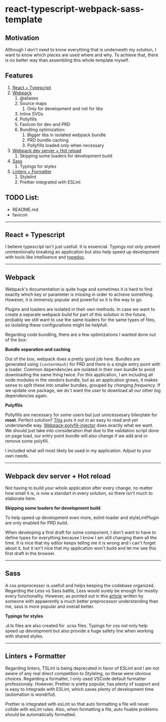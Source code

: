 # react-typescript-webpack-sass-template

## Motivation

Although I don't need to know everything that is underneeth my solution, I want to know which pieces are used where and why. To achieve that, there is no better way than assembling this whole template myself.

## Features

1.  [React + Typescript](#react-+-typescript)
2.  [Webpack](#webpack)
    1.  @aliases
    2.  Source maps
        1. Only for development and not for libs
    3.  Inline SVGs
    4.  Pollyfills
    5.  Favicon for dev and PRD
    6.  Bundling optimization:
        1. Bigger libs in isolated webpack bundle
        2. PRD bundle caching
        3. Pollyfills loaded only when necessary
3.  [Webpack dev server + Hot reload](#webpack-dev-server-+-hot-reload)
    1. Skipping some loaders for development build
4.  [Sass](#sass)
    1.  Typings for styles
5.  [Linters + Formatter](#linters-+-formatter)
    1. Stylelint
    2. Prettier integrated with ESLint

## TODO List:

-   README.md
-   favicon

---

## React + Typescript

I believe typescript isn't just usefull. It is essencial.
Typings not only prevent unintentionally breaking an application but also help speed up development with tools like intellisence and [typedoc](https://typedoc.org/guides/doccomments/).

---

## Webpack

Webpack's documentation is quite huge and sometimes it is hard to find exactly which key or parameter is missing in order to achieve something. However, it is immensly popular and powerful so it is the way to go.

Plugins and loaders are isolated in their own methods. In case we want to create a separate webpack build for part of this solution in the future, probably we still want to use the same loaders for the same types of files, so isolating these configurations might be helpfull.

Regarding code bundling, there are a few optimizations I wanted done out of the box:

**Bundle separation and caching**

Out of the box, webpack does a pretty good job here.
Bundles are generated using `[contentHash]` for PRD and there is a single entry point with a loader.
Common dependencies are isolated in their own bundle to avoid downloading the same thing twice.
For this application, I am including all node modules in the vendors bundle, but as an application grows, it makes sense to split these into smaller bundles, grouped by _changing frequency_. If we update one package, we do´t want the user to download all our other big dependencies again.

**Polyffils**

Pollyfills are necessary for _some_ users but just unncessesary bilerplate for **most**.
Perfect solution? [This](https://medium.com/hackernoon/polyfills-everything-you-ever-wanted-to-know-or-maybe-a-bit-less-7c8de164e423) puts it out in an easy to read and yet understandle way. [Webpack-polyfill-injector](https://www.npmjs.com/package/webpack-polyfill-injector) does exactly what we want.
We should just take into consideration that due to the validation script done on page load, our entry point bundle will also change if we add and or remove some polyfill.

I included what will most likely be used in my application. Adjust to your own needs.

---

## Webpack dev server + Hot reload

Not having to build your whole application after every change, no matter how small it is, is now a standart in every solution, so there isn't much to elaborate here.

**Skipping some loaders for development build**

To help speed up development even more, eslint-loader and styleLintPlugin are only enabled for PRD build.

When developing a first draft for some component, I don't want to have to define types for everything because I know I am still changing them all the time. It is nice that my editor keeps telling me it is wrong and I can't forget about it, but it isn't nice that my application won't build and let me see this first draft in the browser.

---

## Sass

A css preprocessor is usefull and helps keeping the codebase organized.
Regarding the Less vs Sass battle, Less would surely be enough for mostly every functionality. However, as pointed out in this [article](https://css-tricks.com/sass-vs-less/) written by someone with appaerently a much better preprocessor understanding than me, sass is more popular and overall better.

**Typings for styles**

.d.ts files are also created for .scss files.
Typings for css not only help speed up devolopment but also provide a huge safety line when working with shared styles.

---

## Linters + Formatter

Regarding linters, TSLint is being deprecated in favor of ESLint and I am not aware of any real direct competition to Styleling, so these were obvious choices.
Regarding a formatter, I only used VSCode default formatter professionaly. However, Prettier is pretty popular, has plenty of support and is easy to integrade with ESLint, which saves plenty of development time (automation is wondrful).

Prettier is integrated with esLint so that auto formatting a file will never collide with esLint rules. Also, when formatting a file, auto fixable problems should be automatically formatted.
